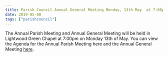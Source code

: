 ```yaml
---
title: Parish Council Annual General Meeting Monday, 13th May  at 7:00pm.
date: 2019-05-08
tags: ["parishcouncil"]
---
```


The Annual Parish Meeting and Annual General Meeting will be held in Lightwood Green Chapel at 7:00pm on Monday 13th of May. You can view the Agenda for the Annual Parish Meeting here and the Annual General Meeting [here](https://drive.google.com/open?id=1b4ehC_lFOmCxIMs2M4hSgvwOGj00p34v).
